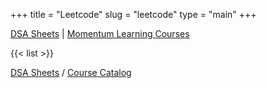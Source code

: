+++
title = "Leetcode"
slug = "leetcode"
type = "main"
+++

[DSA Sheets](https://grid47.xyz/sheets/) | [Momentum Learning Courses](https://grid47.xyz/courses/)

{{< list >}}

[DSA Sheets](https://grid47.xyz/sheets/) / [Course Catalog](https://grid47.xyz/courses/)
